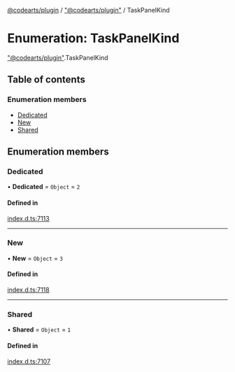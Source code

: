 [@codearts/plugin](../README.md) / ["@codearts/plugin"](../modules/_codearts_plugin_.md) / TaskPanelKind

# Enumeration: TaskPanelKind

["@codearts/plugin"](../modules/_codearts_plugin_.md).TaskPanelKind

## Table of contents

### Enumeration members

- [Dedicated](codearts_plugin_.TaskPanelKind.md#dedicated)
- [New](codearts_plugin_.TaskPanelKind.md#new)
- [Shared](codearts_plugin_.TaskPanelKind.md#shared)

## Enumeration members

### Dedicated

• **Dedicated** = `Object` = `2`

#### Defined in

[index.d.ts:7113](https://github.com/huaweicloud/cloudide-plugin-api/blob/d4de966/index.d.ts#L7113)

___

### New

• **New** = `Object` = `3`

#### Defined in

[index.d.ts:7118](https://github.com/huaweicloud/cloudide-plugin-api/blob/d4de966/index.d.ts#L7118)

___

### Shared

• **Shared** = `Object` = `1`

#### Defined in

[index.d.ts:7107](https://github.com/huaweicloud/cloudide-plugin-api/blob/d4de966/index.d.ts#L7107)
